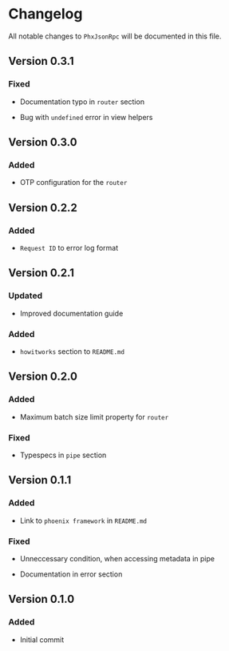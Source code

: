 # Changelog

All notable changes to `PhxJsonRpc` will be documented in this file.

## Version 0.3.1

### Fixed

- Documentation typo in `router` section

- Bug with `undefined` error in view helpers

## Version 0.3.0

### Added

- OTP configuration for the `router`

## Version 0.2.2

### Added

- `Request ID` to error log format

## Version 0.2.1

### Updated

- Improved documentation guide

### Added

- `howitworks` section to `README.md`

## Version 0.2.0

### Added

- Maximum batch size limit property for `router`

### Fixed

- Typespecs in `pipe` section

## Version 0.1.1

### Added

- Link to `phoenix framework` in `README.md`

### Fixed

- Unneccessary condition, when accessing metadata in pipe

- Documentation in error section

## Version 0.1.0

### Added

- Initial commit
